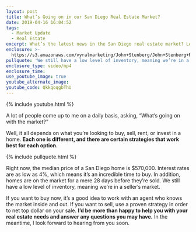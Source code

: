 ```yaml
---
layout: post
title: What’s Going on in our San Diego Real Estate Market?
date: 2019-04-16 16:04:52
tags:
  - Market Update
  - Real Estate
excerpt: What’s the latest news in the San Diego real estate market? Let’s take a look.
enclosure: >-
  https://s3.amazonaws.com/vyralmarketing/John+Stenberg/John+Stenberg+Real+Estate+_+Whats+Going+on+in+our+San+Diego+Real+Estate+Market_.mp4
pullquote: 'We still have a low level of inventory, meaning we’re in a seller’s market.'
enclosure_type: video/mp4
enclosure_time:
use_youtube_image: true
youtube_alternate_image:
youtube_code: QkkqoqgbThU
---
```


{% include youtube.html %}

A lot of people come up to me on a daily basis, asking, “What’s going on with the market?”&nbsp;

Well, it all depends on what you’re looking to buy, sell, rent, or invest in a home. **Each one is different, and there are certain strategies that work best for each option.**

{% include pullquote.html %}

Right now, the median price of a San Diego home is $570,000. Interest rates are as low as 4%, which means it’s an incredible time to buy. In addition, homes are on the market for a mere 28 days before they’re sold. We still have a low level of inventory, meaning we’re in a seller’s market.

If you want to buy now, it’s a good idea to work with an agent who knows the market inside and out. If you want to sell, use a proven strategy in order to net top dollar on your sale. **I’d be more than happy to help you with your real estate needs and answer any questions you may have.** In the meantime, I look forward to hearing from you soon.